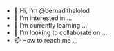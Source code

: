 - 👋 Hi, I’m @bernadithalolod
- 👀 I’m interested in ...
- 🌱 I’m currently learning ...
- 💞️ I’m looking to collaborate on ...
- 📫 How to reach me ...

<!---
bernadithalolod/bernadithalolod is a ✨ special ✨ repository because its `README.md` (this file) appears on your GitHub profile.
You can click the Preview link to take a look at your changes.
--->
